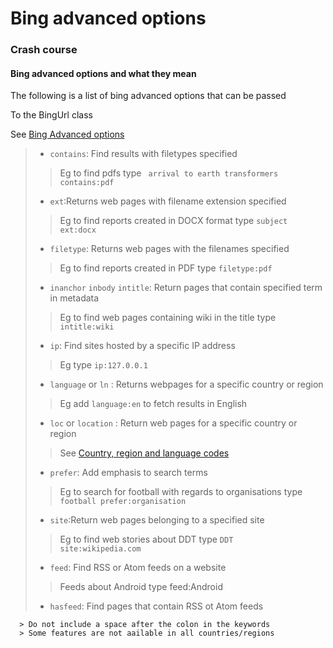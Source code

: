 # Bing advanced options
### Crash course

#### Bing advanced options and what they mean

The following is a list of bing advanced options that can be passed

To the BingUrl class

See [Bing Advanced options](http://help.bing.microsoft.com/#apex/18/en-US/10001/-1)

> * `contains`: Find results with filetypes specified
>> Eg to find pdfs type <code> arrival to earth transformers contains:pdf</code>
> * `ext`:Returns web pages with filename extension specified 
>> Eg to find reports created in DOCX format type <code>subject ext:docx</code>
> * `filetype`: Returns web pages with the filenames specified
>> Eg to find reports created in PDF type <code>filetype:pdf</code>
> * `inanchor` `inbody` `intitle`: Return pages that contain specified term in metadata 
>> Eg to  find web pages containing wiki in the title type <code>intitle:wiki</code>
> * `ip`: Find sites hosted by a specific IP address
>> Eg type <code>ip:127.0.0.1</code>
> * `language` or `ln` : Returns webpages for a specific country or region
>> Eg add <code>language:en</code> to fetch results in English
> *  `loc` or `location` : Return web pages for a specific country or region
>> See [Country, region and language codes](http://help.bing.microsoft.com/#apex/18/en-US/10004/-1)
> * `prefer`: Add emphasis to search terms
>>Eg to search for football with regards to organisations type <code>football prefer:organisation</code>
>* `site`:Return web pages belonging to a specified site 
>> Eg to find web stories about DDT type <code>DDT site:wikipedia.com</code>
> * `feed`: Find RSS or Atom feeds on a website
>> Feeds about Android type feed:Android
> * `hasfeed`: Find pages that contain RSS ot Atom feeds


```
  > Do not include a space after the colon in the keywords
  > Some features are not aailable in all countries/regions
```